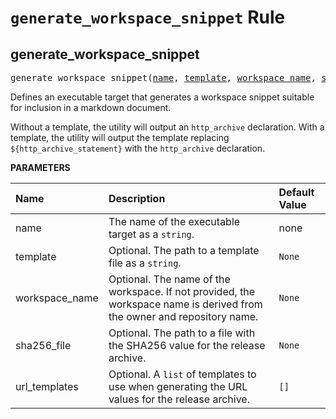 <!-- Generated with Stardoc, Do Not Edit! -->
# `generate_workspace_snippet` Rule


<a id="generate_workspace_snippet"></a>

## generate_workspace_snippet

<pre>
generate_workspace_snippet(<a href="#generate_workspace_snippet-name">name</a>, <a href="#generate_workspace_snippet-template">template</a>, <a href="#generate_workspace_snippet-workspace_name">workspace_name</a>, <a href="#generate_workspace_snippet-sha256_file">sha256_file</a>, <a href="#generate_workspace_snippet-url_templates">url_templates</a>)
</pre>

Defines an executable target that generates a workspace snippet suitable     for inclusion in a markdown document.

Without a template, the utility will output an `http_archive` declaration.     With a template, the utility will output the template replacing     `${http_archive_statement}` with the `http_archive` declaration.


**PARAMETERS**


| Name  | Description | Default Value |
| :------------- | :------------- | :------------- |
| <a id="generate_workspace_snippet-name"></a>name |  The name of the executable target as a <code>string</code>.   |  none |
| <a id="generate_workspace_snippet-template"></a>template |  Optional. The path to a template file  as a <code>string</code>.   |  <code>None</code> |
| <a id="generate_workspace_snippet-workspace_name"></a>workspace_name |  Optional. The name of the workspace. If not provided, the workspace name is derived from the owner and repository name.   |  <code>None</code> |
| <a id="generate_workspace_snippet-sha256_file"></a>sha256_file |  Optional. The path to a file with the SHA256 value for the release archive.   |  <code>None</code> |
| <a id="generate_workspace_snippet-url_templates"></a>url_templates |  Optional. A <code>list</code> of templates to use when generating the URL values for the release archive.   |  <code>[]</code> |


